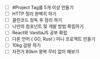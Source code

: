 - [ ] #Project Tag를 5개 이상 만들기
- [ ] HTTP 정리 완벽히 하기
- [ ] 클린코드 정독 후 정리 하기
- [ ] 나만의 컴포넌트 및 개발 방법 확립하기
- [ ] React와 VanillaJS 공부 확립
- [ ] 다른 언어 ( GO, Rust ) 미니 프로젝트 만들기
- [ ] 10kg 감량 하기
- [ ] 자전거 80km 왕복 무리 없이 해보기